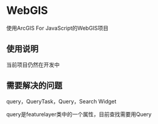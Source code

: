 # WebGIS
使用ArcGIS For JavaScript的WebGIS项目

## 使用说明
当前项目仍然在开发中

## 需要解决的问题
query，QueryTask，Query，Search Widget

query是featurelayer类中的一个属性，目前查找需要用Query

